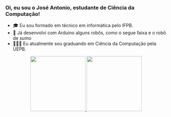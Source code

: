 ### Oi, eu sou o José Antonio, estudante de Ciência da Computação!

- 🎓 Eu sou formado em técnico em informática pelo IFPB.
- 🤖 Já desenvolvi com Arduino alguns robôs, como o segue faixa e o robô de sumo   
- 👨🏼‍💻 Eu atualmente sou graduando em Ciência da Computação pela UEPB.

<div align="center">
  <a href="https://github.com/joseajr17">
  <img height="172em" src="https://github-readme-stats.vercel.app/api?username=joseajr17&show_icons=true&theme=dark&include_all_commits=true&count_private=true"/>
  <img height="172em" src="https://github-readme-stats.vercel.app/api/top-langs/?username=joseajr17&layout=compact&langs_count=7&theme=dark"/>
</div>
